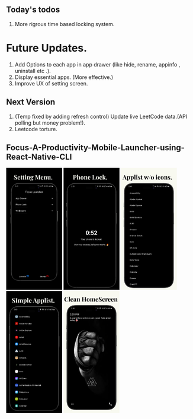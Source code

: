 ## Today's todos

1. More rigrous time based locking system.



# Future Updates.
1. Add Options to each app in app drawer (like hide, rename, appinfo , uninstall etc .).
2. Display essential apps. (More effective.)
3. Improve UX of setting screen.



## Next Version
1. (Temp fixed by adding refresh control) Update live LeetCode data.(API polling but money problem!).
2. Leetcode torture.


<h2> Focus-A-Productivity-Mobile-Launcher-using-React-Native-CLI</a></h2>
  <img src="https://github.com/chetannn-github/Focus-A-Productivity-Mobile-Launcher-using-React-Native-CLI/blob/main/assets/preview/leetcode.png" width="30%" /></a>
   <img src="https://github.com/chetannn-github/Focus-A-Productivity-Mobile-Launcher-using-React-Native-CLI/blob/main/assets/preview/lock.png" width="30%" /></a>
  <img src="https://github.com/chetannn-github/Focus-A-Productivity-Mobile-Launcher-using-React-Native-CLI/blob/main/assets/preview/app%20drawer%202.png" width="30%" /></a>
 <img src="https://github.com/chetannn-github/Focus-A-Productivity-Mobile-Launcher-using-React-Native-CLI/blob/main/assets/preview/app%20drawer.png" width="30%" /></a>
 <img src="https://github.com/chetannn-github/Focus-A-Productivity-Mobile-Launcher-using-React-Native-CLI/blob/main/assets/preview/home.png" width="30%" /></a>
